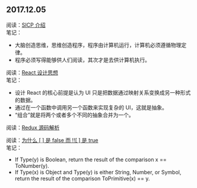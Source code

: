 ## 2017.12.05
阅读：[SICP 介绍](https://zhuanlan.zhihu.com/p/27268471)  
笔记：
- 大脑创造思维，思维创造程序，程序由计算机运行，计算机必须遵循物理定律。
- 程序必须写得能够供人们阅读，其次才是去供计算机执行。

阅读：[React 设计思想](https://github.com/react-guide/react-basic)  
笔记：
- 设计 React 的核心前提是认为 UI 只是把数据通过映射关系变换成另一种形式的数据。
- 通过在一个函数中调用另一个函数来实现复杂的 UI，这就是抽象。
- “组合”就是将两个或者多个不同的抽象合并为一个。

阅读：[Redux 源码解析](http://www.ahonn.me/2017/07/04/redux-source-code-insight/#思考总结)  

阅读：[为什么 [ ] 是 false 而 !![ ] 是 true](https://www.h5jun.com/post/why-false-why-true.html)  
笔记：
- If Type(y) is Boolean, return the result of the comparison x == ToNumber(y).
- If Type(x) is Object and Type(y) is either String, Number, or Symbol, return the result of the comparison ToPrimitive(x) == y.